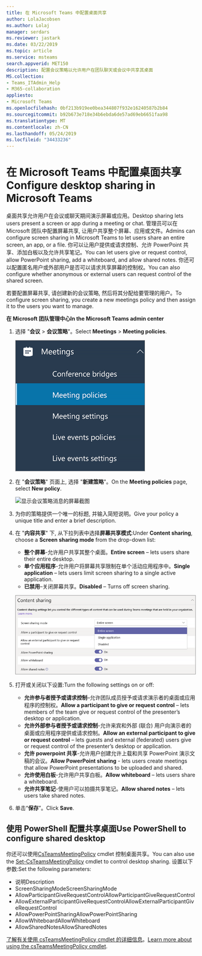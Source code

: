 ```yaml
---
title: 在 Microsoft Teams 中配置桌面共享
author: LolaJacobsen
ms.author: Lolaj
manager: serdars
ms.reviewer: jastark
ms.date: 03/22/2019
ms.topic: article
ms.service: msteams
search.appverid: MET150
description: 配置会议策略以允许用户在团队聊天或会议中共享其桌面
MS.collection:
- Teams_ITAdmin_Help
- M365-collaboration
appliesto:
- Microsoft Teams
ms.openlocfilehash: 0bf213b919ee0bea344807f932e16240587b2b84
ms.sourcegitcommit: b92b673e718e34b6ebda6de57ad69eb6651faa98
ms.translationtype: MT
ms.contentlocale: zh-CN
ms.lasthandoff: 05/24/2019
ms.locfileid: "34433236"
---
```

<a name="configure-desktop-sharing-in-microsoft-teams"></a><span data-ttu-id="0caf9-103">在 Microsoft Teams 中配置桌面共享</span><span class="sxs-lookup"><span data-stu-id="0caf9-103">Configure desktop sharing in Microsoft Teams</span></span>
============================================

<span data-ttu-id="0caf9-104">桌面共享允许用户在会议或聊天期间演示屏幕或应用。</span><span class="sxs-lookup"><span data-stu-id="0caf9-104">Desktop sharing lets users present a screen or app during a meeting or chat.</span></span> <span data-ttu-id="0caf9-105">管理员可以在 Microsoft 团队中配置屏幕共享, 让用户共享整个屏幕、应用或文件。</span><span class="sxs-lookup"><span data-stu-id="0caf9-105">Admins can configure screen sharing in Microsoft Teams to let users share an entire screen, an app, or a file.</span></span> <span data-ttu-id="0caf9-106">你可以让用户提供或请求控制、允许 PowerPoint 共享、添加白板以及允许共享笔记。</span><span class="sxs-lookup"><span data-stu-id="0caf9-106">You can let users give or request control, allow PowerPoint sharing, add a whiteboard, and allow shared notes.</span></span> <span data-ttu-id="0caf9-107">你还可以配置匿名用户或外部用户是否可以请求共享屏幕的控制权。</span><span class="sxs-lookup"><span data-stu-id="0caf9-107">You can also configure whether anonymous or external users can request control of the shared screen.</span></span>

<span data-ttu-id="0caf9-108">若要配置屏幕共享, 请创建新的会议策略, 然后将其分配给要管理的用户。</span><span class="sxs-lookup"><span data-stu-id="0caf9-108">To configure screen sharing, you create a new meetings policy and then assign it to the users you want to manage.</span></span>

<span data-ttu-id="0caf9-109">**在 Microsoft 团队管理中心**</span><span class="sxs-lookup"><span data-stu-id="0caf9-109">**In the Microsoft Teams admin center**</span></span>

1. <span data-ttu-id="0caf9-110">选择 "**会议** > **会议策略**"。</span><span class="sxs-lookup"><span data-stu-id="0caf9-110">Select **Meetings** > **Meeting policies**.</span></span>

    ![显示所选会议策略的屏幕截图](media/configure-desktop-sharing-image1.png)

2. <span data-ttu-id="0caf9-112">在 "**会议策略**" 页面上, 选择 "**新建策略**"。</span><span class="sxs-lookup"><span data-stu-id="0caf9-112">On the **Meeting policies** page, select **New policy**.</span></span>

    ![显示会议策略消息的屏幕截图](media/configure-desktop-sharing-image2.png)

3. <span data-ttu-id="0caf9-114">为你的策略提供一个唯一的标题, 并输入简短说明。</span><span class="sxs-lookup"><span data-stu-id="0caf9-114">Give your policy a unique title and enter a brief description.</span></span>

4. <span data-ttu-id="0caf9-115">在 "**内容共享**" 下, 从下拉列表中选择**屏幕共享模式**:</span><span class="sxs-lookup"><span data-stu-id="0caf9-115">Under **Content sharing**, choose a **Screen sharing mode** from the drop-down list:</span></span>

   - <span data-ttu-id="0caf9-116">**整个屏幕**-允许用户共享其整个桌面。</span><span class="sxs-lookup"><span data-stu-id="0caf9-116">**Entire screen** – lets users share their entire desktop.</span></span>
   - <span data-ttu-id="0caf9-117">**单个应用程序**-允许用户将屏幕共享限制在单个活动应用程序中。</span><span class="sxs-lookup"><span data-stu-id="0caf9-117">**Single application** – lets users limit screen sharing to a single active application.</span></span>
   - <span data-ttu-id="0caf9-118">**已禁用**–关闭屏幕共享。</span><span class="sxs-lookup"><span data-stu-id="0caf9-118">**Disabled** – Turns off screen sharing.</span></span>

    ![显示共享模式选项的屏幕截图](media/configure-desktop-sharing-image3.png)

5. <span data-ttu-id="0caf9-120">打开或关闭以下设置:</span><span class="sxs-lookup"><span data-stu-id="0caf9-120">Turn the following settings on or off:</span></span>

    - <span data-ttu-id="0caf9-121">**允许参与者授予或请求控制**–允许团队成员授予或请求演示者的桌面或应用程序的控制权。</span><span class="sxs-lookup"><span data-stu-id="0caf9-121">**Allow a participant to give or request control** – lets members of the team give or request control of the presenter’s desktop or application.</span></span>
    - <span data-ttu-id="0caf9-122">**允许外部参与者授予或请求控制**-允许来宾和外部 (联合) 用户向演示者的桌面或应用程序提供或请求控制。</span><span class="sxs-lookup"><span data-stu-id="0caf9-122">**Allow an external participant to give or request control** – lets guests and external (federated) users give or request control of the presenter’s desktop or application.</span></span>
    - <span data-ttu-id="0caf9-123">**允许 powerpoint 共享**-允许用户创建允许上载和共享 PowerPoint 演示文稿的会议。</span><span class="sxs-lookup"><span data-stu-id="0caf9-123">**Allow PowerPoint sharing** - lets users create meetings that allow PowerPoint presentations to be uploaded and shared.</span></span>
    - <span data-ttu-id="0caf9-124">**允许使用白板**-允许用户共享白板。</span><span class="sxs-lookup"><span data-stu-id="0caf9-124">**Allow whiteboard** – lets users share a whiteboard.</span></span>
    - <span data-ttu-id="0caf9-125">**允许共享笔记**-使用户可以拍摄共享笔记。</span><span class="sxs-lookup"><span data-stu-id="0caf9-125">**Allow shared notes** – lets users take shared notes.</span></span>

6. <span data-ttu-id="0caf9-126">单击“**保存**”。</span><span class="sxs-lookup"><span data-stu-id="0caf9-126">Click **Save**.</span></span>

## <a name="use-powershell-to-configure-shared-desktop"></a><span data-ttu-id="0caf9-127">使用 PowerShell 配置共享桌面</span><span class="sxs-lookup"><span data-stu-id="0caf9-127">Use PowerShell to configure shared desktop</span></span>

<span data-ttu-id="0caf9-128">你还可以使用[CsTeamsMeetingPolicy](https://docs.microsoft.com/en-us/powershell/module/skype/set-csteamsmeetingpolicy?view=skype-ps) cmdlet 控制桌面共享。</span><span class="sxs-lookup"><span data-stu-id="0caf9-128">You can also use the [Set-CsTeamsMeetingPolicy](https://docs.microsoft.com/en-us/powershell/module/skype/set-csteamsmeetingpolicy?view=skype-ps) cmdlet to control desktop sharing.</span></span> <span data-ttu-id="0caf9-129">设置以下参数:</span><span class="sxs-lookup"><span data-stu-id="0caf9-129">Set the following parameters:</span></span>

- <span data-ttu-id="0caf9-130">说明</span><span class="sxs-lookup"><span data-stu-id="0caf9-130">Description</span></span>
- <span data-ttu-id="0caf9-131">ScreenSharingMode</span><span class="sxs-lookup"><span data-stu-id="0caf9-131">ScreenSharingMode</span></span>
- <span data-ttu-id="0caf9-132">AllowParticipantGiveRequestControl</span><span class="sxs-lookup"><span data-stu-id="0caf9-132">AllowParticipantGiveRequestControl</span></span>
- <span data-ttu-id="0caf9-133">AllowExternalParticipantGiveRequestControl</span><span class="sxs-lookup"><span data-stu-id="0caf9-133">AllowExternalParticipantGiveRequestControl</span></span>
- <span data-ttu-id="0caf9-134">AllowPowerPointSharing</span><span class="sxs-lookup"><span data-stu-id="0caf9-134">AllowPowerPointSharing</span></span>
- <span data-ttu-id="0caf9-135">AllowWhiteboard</span><span class="sxs-lookup"><span data-stu-id="0caf9-135">AllowWhiteboard</span></span>
- <span data-ttu-id="0caf9-136">AllowSharedNotes</span><span class="sxs-lookup"><span data-stu-id="0caf9-136">AllowSharedNotes</span></span>

<span data-ttu-id="0caf9-137">[了解有关使用 csTeamsMeetingPolicy cmdlet 的详细信息](https://docs.microsoft.com/en-us/powershell/module/skype/set-csteamsmeetingpolicy?view=skype-ps)。</span><span class="sxs-lookup"><span data-stu-id="0caf9-137">[Learn more about using the csTeamsMeetingPolicy cmdlet](https://docs.microsoft.com/en-us/powershell/module/skype/set-csteamsmeetingpolicy?view=skype-ps).</span></span>

